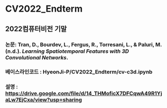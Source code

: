 # CV2022_Endterm
## 2022컴퓨터비전 기말

### <div class="csl-entry"> 논문: Tran, D., Bourdev, L., Fergus, R., Torresani, L., &#38; Paluri, M. (n.d.). <i>Learning Spatiotemporal Features with 3D Convolutional Networks</i>.</div> 
### 베이스라인코드 : HyeonJi-P/CV2022_Endterm/cv-c3d.ipynb
### 설명 : https://drive.google.com/file/d/14_THMoficX7DFCqwA49R1YjaLw7EjCxa/view?usp=sharing 
